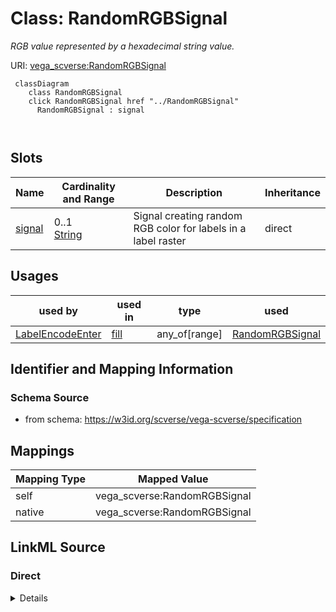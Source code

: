 

# Class: RandomRGBSignal 


_RGB value represented by a hexadecimal string value._





URI: [vega_scverse:RandomRGBSignal](https://w3id.org/scverse/vega-scverse/RandomRGBSignal)






```mermaid
 classDiagram
    class RandomRGBSignal
    click RandomRGBSignal href "../RandomRGBSignal"
      RandomRGBSignal : signal
        
      
```




<!-- no inheritance hierarchy -->


## Slots

| Name | Cardinality and Range | Description | Inheritance |
| ---  | --- | --- | --- |
| [signal](signal.md) | 0..1 <br/> [String](String.md) | Signal creating random RGB color for labels in a label raster | direct |





## Usages

| used by | used in | type | used |
| ---  | --- | --- | --- |
| [LabelEncodeEnter](LabelEncodeEnter.md) | [fill](fill.md) | any_of[range] | [RandomRGBSignal](RandomRGBSignal.md) |






## Identifier and Mapping Information







### Schema Source


* from schema: https://w3id.org/scverse/vega-scverse/specification




## Mappings

| Mapping Type | Mapped Value |
| ---  | ---  |
| self | vega_scverse:RandomRGBSignal |
| native | vega_scverse:RandomRGBSignal |







## LinkML Source

<!-- TODO: investigate https://stackoverflow.com/questions/37606292/how-to-create-tabbed-code-blocks-in-mkdocs-or-sphinx -->

### Direct

<details>
```yaml
name: RandomRGBSignal
description: RGB value represented by a hexadecimal string value.
from_schema: https://w3id.org/scverse/vega-scverse/specification
attributes:
  signal:
    name: signal
    description: Signal creating random RGB color for labels in a label raster.
    from_schema: https://w3id.org/scverse/vega-scverse/marks
    rank: 1000
    ifabsent: string(rgb(random()*255, random()*255, random()*255))
    domain_of:
    - RandomRGBSignal
    equals_string: rgb(random()*255, random()*255, random()*255)

```
</details>

### Induced

<details>
```yaml
name: RandomRGBSignal
description: RGB value represented by a hexadecimal string value.
from_schema: https://w3id.org/scverse/vega-scverse/specification
attributes:
  signal:
    name: signal
    description: Signal creating random RGB color for labels in a label raster.
    from_schema: https://w3id.org/scverse/vega-scverse/marks
    rank: 1000
    ifabsent: string(rgb(random()*255, random()*255, random()*255))
    alias: signal
    owner: RandomRGBSignal
    domain_of:
    - RandomRGBSignal
    range: string
    equals_string: rgb(random()*255, random()*255, random()*255)

```
</details>